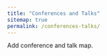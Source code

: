 ```yaml
---
title: "Conferences and Talks"
sitemap: true
permalink: /conferences-talks/
---
```


Add conference and talk map.
